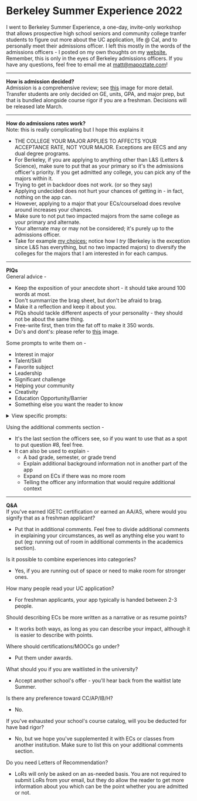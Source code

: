 # Berkeley Summer Experience 2022
I went to Berkeley Summer Experience, a one-day, invite-only workshop that allows prospective high school seniors and community college tranfer students to figure out more about the UC application, life @ Cal, and to personally meet their admissions officer. I left this mostly in the words of the admissions officers - I posted on my own thoughts on my [website.](https://mapoztate.com/) Remember, this is only in the eyes of Berkeley admissions officers. If you have any questions, feel free to email me at matt@mapoztate.com!

<hr>

**How is admission decided?**
<br> Admission is a comprehensive review; see [this](https://user-images.githubusercontent.com/71365470/184783930-0eeb6e5e-ebda-402a-a67d-d26c73519412.jpg) image for more detail. Transfer students are only decided on GE, units, GPA, and major prep, but that is bundled alongside course rigor if you are a freshman. Decisions will be released late March.

<hr>

**How do admissions rates work?** <br>
Note: this is really complicating but I hope this explains it
* THE COLLEGE YOUR MAJOR APPLIES TO AFFECTS YOUR ACCEPTANCE RATE, NOT YOUR MAJOR. Exceptions are EECS and any dual degree programs.
* For Berkeley, if you are applying to anything other than L&S (Letters & Science), make sure to put that as your primary so it's the admissions officer's priority. If you get admitted any college, you can pick any of the majors within it.
* Trying to get in backdoor does not work. (or so they say)
* Applying undecided does not hurt your chances of getting in - in fact, nothing on the app can.
* However, applying to a major that your ECs/courseload does revolve around increases your chances.
* Make sure to not put two impacted majors from the same college as your primary and alternate.
* Your alternate may or may not be considered; it's purely up to the admissions officer.
* Take for example [my choices:](https://user-images.githubusercontent.com/71365470/184790012-322d082b-f0b0-473c-8ac7-7f5dfb9a7cb1.png) notice how I *try* (Berkeley is the exception since L&S has everything, but no two impacted majors) to diversify the colleges for the majors that I am interested in for each campus.


<hr>

**PIQs** <br>
General advice - 
* Keep the exposition of your anecdote short - it should take around 100 words at most.
* Don't summarrize the brag sheet, but don't be afraid to brag.
* Make it a reflection and keep it about you.
* PIQs should tackle different aspects of your personality - they should not be about the same thing.
* Free-write first, then trim the fat off to make it 350 words.
* Do's and dont's: please refer to [this](https://user-images.githubusercontent.com/71365470/184787242-c2acf211-67bb-43cc-bd4f-7e12be0fdcae.jpg) image.


Some prompts to write them on - 
* Interest in major
* Talent/Skill
* Favorite subject
* Leadership
* Significant challenge
* Helping your community
* Creativity
* Education Opportunity/Barrier
* Something else you want the reader to know

<details> 
  <summary> View specific prompts: </summary>


<br> Describe an example of your leadership experience in which you have positively influenced others, helped resolve disputes or contributed to group efforts over time.
* Traditional vs Non-Traditional Types of Leadership
* Consider accomplishments and what you learned from experience
* Be specific on your responsibilites
* Avoid writing about definitions or the steps of becoming a leader
* Create a narrative based on the latter half of the question
* Write about how things were able to progress, the things that didn't go right, what you learned about yourself, and how you would do things differently

Every person has a creative side, and it can be expressed in many ways: problem solving, original and innovative thinking, and artistically, to name a few. Describe how you express your creative side.
* Different types of creativity
* Do you have a creative skill?
* Do you solve problems in different ways?
* How does this skill affect you inside/outside the classroom?

What would you say is your greatest talent or skill? How have you developed and demonstrated that talent over time?
* Why is this talent/skill meaningful to you?
* Not necessary to have been recognized or received awards (but you can talk about any you have received)
* How does this lead to opportunities inside/outside the classroom?
* Try to paint a picture - make a story arc with exposition, rising action, climax, etc. etc.
* Talk about the past, but then incoporate to how that affects you now.

Describe the most significant challenge you have faced and the steps you have taken to overcome this challenge. How has this challenge affected your academic achievement?
* A challenge could be personal, or something you have faced in your community or school.
* How has it affected you academically and otherwise?
* How have you overcome the challenge?
* There's three parts to this question - make sure to address all of them.

Describe how you have taken advantage of a significant educational opportunity or worked to overcome an educational barrier you have faced.
* Anything that has added value to your educational experience and better prepared you for college.
* Honors or academic enrichment programs
* If you choose to write about educational barriers you've faced, how did you overcome or strive to overcome them?
* How have you been able to overcome a barrier of challenge
* Don't make it a brag sheet - it's not about the feats, it's about the energy and how you tell the story.

What have you done to make your school or your community a better place?
* Define community as you see fit
* Be sure to talk about your role in the community
* Was there a problem you wanted to fix in that community?
* Why were you inspired to act? What did you learn?
* Talk about your family, neighborhood, organization, or school.
* Stay away from "we" statements, focus on "I".

</details>  

Using the additional comments section - 
* It's the last section the officers see, so if you want to use that as a spot to put question #8, feel free.
* It can also be used to explain - 
  *  A bad grade, semester, or grade trend
  *  Explain additional background information not in another part of the app
  *  Expand on ECs if there was no more room
  *  Telling the officer any information that would require additional context

<hr> 

**Q&A** 
<br> If you've earned IGETC certification or earned an AA/AS, where would you signify that as a freshman applicant?
* Put that in additional comments. Feel free to divide additional comments in explaining your circumstances, as well as anything else you want to put (eg: running out of room in additional comments in the academics section). 


Is it possible to combine experiences into categories?
* Yes, if you are running out of space or need to make room for stronger ones.


How many people read your UC application?
* For freshman applicants, your app typically is handed between 2-3 people.


Should describing ECs be more written as a narrative or as resume points?
* It works both ways, as long as you can describe your impact, although it is easier to describe with points.


Where should certifications/MOOCs go under?
* Put them under awards.


What should you if you are waitlisted in the university?
* Accept another school's offer - you'll hear back from the waitlist late Summer.


Is there any preference toward CC/AP/IB/H?
* No.


If you've exhausted your school's course catalog, will you be deducted for have bad rigor?
* No, but we hope you've supplemented it with ECs or classes from another institution. Make sure to list this on your additional comments section.


Do you need Letters of Recommendation?
* LoRs will only be asked on an as-needed basis. You are not required to submit LoRs from your email, but they do allow the reader to get more information about you which can be the point whether you are admitted or not.
